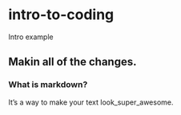 # intro-to-coding
Intro example

## Makin all of the changes.

### What is markdown?
It’s a way to make your text look_super_awesome.

